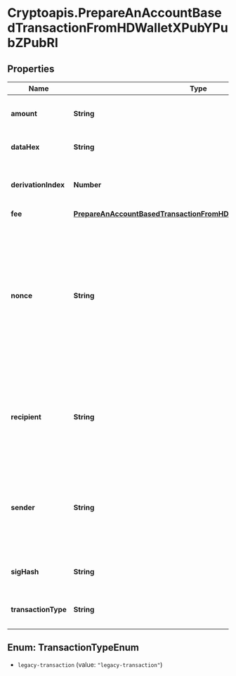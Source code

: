 # Cryptoapis.PrepareAnAccountBasedTransactionFromHDWalletXPubYPubZPubRI

## Properties

Name | Type | Description | Notes
------------ | ------------- | ------------- | -------------
**amount** | **String** | Representation of the amount of the transaction | 
**dataHex** | **String** | Representation of the data in hex value | 
**derivationIndex** | **Number** | Representation of the derivation index of the xpub address | 
**fee** | [**PrepareAnAccountBasedTransactionFromHDWalletXPubYPubZPubRIFee**](PrepareAnAccountBasedTransactionFromHDWalletXPubYPubZPubRIFee.md) |  | 
**nonce** | **String** | Represents the sequential running number for an address, starting from 0 for the first transaction. E.g., if the nonce of a transaction is 10, it would be the 11th transaction sent from the sender&#39;s address. | 
**recipient** | **String** | Represents a recipient addresses. In account-based protocols like Ethereum there is only one address in this list. | 
**sender** | **String** | Represents a sender address. In account-based protocols like Ethereum there is only one address in this list. | 
**sigHash** | **String** | Representation of the hash that should be signed. | 
**transactionType** | **String** | Representation of the transaction type | 



## Enum: TransactionTypeEnum


* `legacy-transaction` (value: `"legacy-transaction"`)




